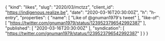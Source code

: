 {
  "kind": "likes",
  "slug": "2020/03/mctzz",
  "client_id": "https://indigenous.realize.be",
  "date": "2020-03-16T20:30:00Z",
  "h": "h-entry",
  "properties": {
    "name": [
      "Like of @gnuman1979's tweet"
    ],
    "like-of": [
      "https://twitter.com/gnuman1979/status/1239523796542992387"
    ],
    "published": [
      "2020-03-16T20:30:00Z"
    ],
    "syndication": [
      "https://twitter.com/gnuman1979/status/1239523796542992387"
    ]
  }
}
